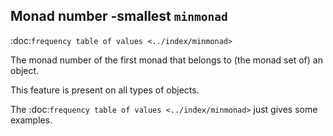 Monad number -smallest ``minmonad``
----------------------------------------------------------------
:doc:`frequency table of values <../index/minmonad>`

The monad number of the first monad that belongs to (the monad set of) an object.

This feature is present on all types of objects.

The 
:doc:`frequency table of values <../index/minmonad>`
just gives some examples.
